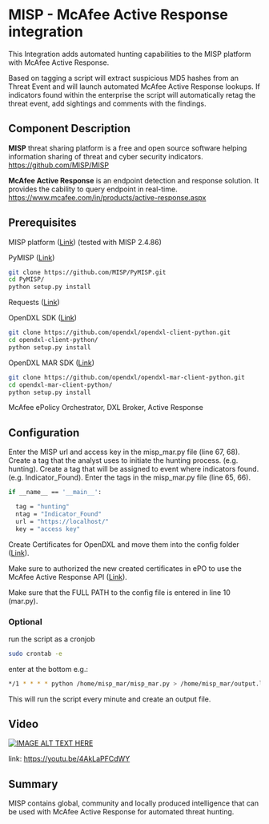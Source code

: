 # MISP - McAfee Active Response integration
This Integration adds automated hunting capabilities to the MISP platform with McAfee Active Response.

Based on tagging a script will extract suspicious MD5 hashes from an Threat Event and will launch automated McAfee Active Response lookups. 
If indicators found within the enterprise the script will automatically retag the threat event, add sightings and comments with the findings.

## Component Description
**MISP** threat sharing platform is a free and open source software helping information sharing of threat and cyber security indicators. https://github.com/MISP/MISP

**McAfee Active Response** is an endpoint detection and response solution. It provides the cability to query endpoint in real-time. https://www.mcafee.com/in/products/active-response.aspx

## Prerequisites
MISP platform ([Link](https://github.com/MISP/MISP)) (tested with MISP 2.4.86)

PyMISP ([Link](https://github.com/MISP/PyMISP))
```sh
git clone https://github.com/MISP/PyMISP.git
cd PyMISP/
python setup.py install
```

Requests ([Link](http://docs.python-requests.org/en/master/user/install/#install))

OpenDXL SDK ([Link](https://github.com/opendxl/opendxl-client-python))
```sh
git clone https://github.com/opendxl/opendxl-client-python.git
cd opendxl-client-python/
python setup.py install
```

OpenDXL MAR SDK ([Link](https://github.com/opendxl/opendxl-mar-client-python))
```sh
git clone https://github.com/opendxl/opendxl-mar-client-python.git
cd opendxl-mar-client-python/
python setup.py install
```

McAfee ePolicy Orchestrator, DXL Broker, Active Response

## Configuration
Enter the MISP url and access key in the misp_mar.py file (line 67, 68).
Create a tag that the analyst uses to initiate the hunting process. (e.g. hunting).
Create a tag that will be assigned to event where indicators found. (e.g. Indicator_Found).
Enter the tags in the misp_mar.py file (line 65, 66).
```sh
if __name__ == '__main__':

  tag = "hunting"
  ntag = "Indicator_Found"
  url = "https://localhost/"
  key = "access key"
```
Create Certificates for OpenDXL and move them into the config folder ([Link](https://opendxl.github.io/opendxl-client-python/pydoc/epoexternalcertissuance.html)). 

Make sure to authorized the new created certificates in ePO to use the McAfee Active Response API ([Link](https://opendxl.github.io/opendxl-client-python/pydoc/marsendauth.html)).

Make sure that the FULL PATH to the config file is entered in line 10 (mar.py).

### Optional

run the script as a cronjob

```sh
sudo crontab -e
```

enter at the bottom e.g.:
```sh
*/1 * * * * python /home/misp_mar/misp_mar.py > /home/misp_mar/output.log
```

This will run the script every minute and create an output file.

## Video

[![IMAGE ALT TEXT HERE](https://img.youtube.com/vi/4AkLaPFCdWY/0.jpg)](https://www.youtube.com/watch?v=4AkLaPFCdWY)

link: https://youtu.be/4AkLaPFCdWY

## Summary
MISP contains global, community and locally produced intelligence that can be used with McAfee Active Response for automated threat hunting.
